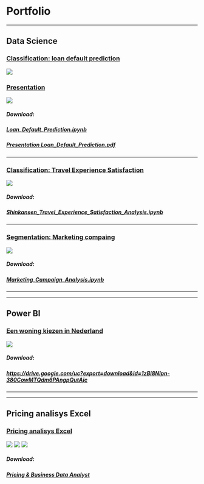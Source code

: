 # Portfolio

---






## Data Science

### [Classification: loan default prediction](/Loan_Default_Prediction)
<img src="images/LOAN_DEFAULT_PREDICRION.png"/>

### [Presentation](pdf/Loan_Default_Prediction.pdf)
<img src="images/Content.png?raw=true"/>

##### Download:

##### <a href="/Loan_Default_Prediction.ipynb" download>Loan_Default_Prediction.ipynb</a>

##### <a href="pdf/Loan_Default_Prediction.pdf" download>Presentation Loan_Default_Prediction.pdf</a>

---

### [Classification: Travel Experience Satisfaction](/Shinkansen_Travel_Experience_Satisfaction_Analysis)
<img src="images/Test_accuracy.png"/>

##### Download:

##### <a href="/Shinkansen_Travel_Experience_Satisfaction_Analysis.ipynb" download>Shinkansen_Travel_Experience_Satisfaction_Analysis.ipynb</a>
---
### [Segmentation: Marketing compaing](pdf/Marketing_Campaign_Analysis.md)
<img src="images/segmentation.png"/> 

##### Download:

##### <a href="/Marketing_Campaign_Analysis.ipynb" download>Marketing_Campaign_Analysis.ipynb</a>
---
---

## Power BI

### [Een woning kiezen in Nederland](pdf/Levensstandaard_per_regio_NL.pdf)
<img src="images/Levensstandaard per regio NL.png"/>

##### Download:

##### https://drive.google.com/uc?export=download&id=1zBi8Nlpn-380CowMTQdm6PAngpQutAjc

---
---
## Pricing analisys Excel

### [Pricing analisys Excel](pdf/Pricing_Analysis.pdf)
<img src="images/Dashboard.png"/>
<img src="images/Pricing analisys.png"/>
<img src="images/Product Matrix.png"/>

##### Download:

##### <a href="/Pricing & Business Data Analyst.xlsx" download>Pricing & Business Data Analyst</a>



